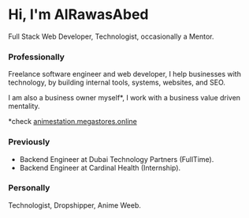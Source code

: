 # Hi, I'm AlRawasAbed
Full Stack Web Developer, Technologist, occasionally a Mentor.

### Professionally
Freelance software engineer and web developer, I help businesses with technology, by building internal tools, systems, websites, and SEO.

I am also a business owner myself*, I work with a business value driven mentality.

*check [animestation.megastores.online](https://animestation.megastores.online)


### Previously
- Backend Engineer at Dubai Technology Partners (FullTime).
- Backend Engineer at Cardinal Health (Internship).

### Personally
Technologist, Dropshipper, Anime Weeb.